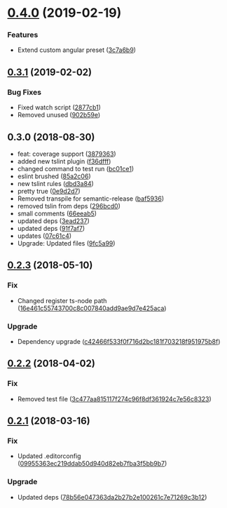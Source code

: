 # [0.4.0](https://github.com/unlight/node-package-starter/compare/v0.3.1...v0.4.0) (2019-02-19)


### Features

* Extend custom angular preset ([3c7a6b9](https://github.com/unlight/node-package-starter/commit/3c7a6b9))

## [0.3.1](https://github.com/unlight/node-package-starter/compare/v0.3.0...v0.3.1) (2019-02-02)


### Bug Fixes

* Fixed watch script ([2877cb1](https://github.com/unlight/node-package-starter/commit/2877cb1))
* Removed unused ([902b59e](https://github.com/unlight/node-package-starter/commit/902b59e))

## 0.3.0 (2018-08-30)

* feat: coverage support ([3879363](https://github.com/unlight/node-package-starter/commit/3879363))
* added new tslint plugin ([f36dfff](https://github.com/unlight/node-package-starter/commit/f36dfff))
* changed command to test run ([bc01ce1](https://github.com/unlight/node-package-starter/commit/bc01ce1))
* eslint brushed ([85a2c06](https://github.com/unlight/node-package-starter/commit/85a2c06))
* new tslint rules ([dbd3a84](https://github.com/unlight/node-package-starter/commit/dbd3a84))
* pretty true ([0e9d2d7](https://github.com/unlight/node-package-starter/commit/0e9d2d7))
* Removed transpile for semantic-release ([baf5936](https://github.com/unlight/node-package-starter/commit/baf5936))
* removed tslin from deps ([296bcd0](https://github.com/unlight/node-package-starter/commit/296bcd0))
* small comments ([66eeab5](https://github.com/unlight/node-package-starter/commit/66eeab5))
* updated deps ([3ead237](https://github.com/unlight/node-package-starter/commit/3ead237))
* updated deps ([91f7af7](https://github.com/unlight/node-package-starter/commit/91f7af7))
* updates ([07c61c4](https://github.com/unlight/node-package-starter/commit/07c61c4))
* Upgrade: Updated files ([9fc5a99](https://github.com/unlight/node-package-starter/commit/9fc5a99))

<a name="0.2.3"></a>
## [0.2.3](https://github.com/unlight/node-package-starter/compare/v0.2.2...v0.2.3) (2018-05-10)


### Fix

* Changed register ts-node path ([16e461c55743700c8c007840add9ae9d7e425aca](https://github.com/unlight/node-package-starter/commit/16e461c55743700c8c007840add9ae9d7e425aca))

### Upgrade

* Dependency upgrade ([c42466f533f0f716d2bc181f703218f951975b8f](https://github.com/unlight/node-package-starter/commit/c42466f533f0f716d2bc181f703218f951975b8f))

<a name="0.2.2"></a>
## [0.2.2](https://github.com/unlight/node-package-starter/compare/v0.2.1...v0.2.2) (2018-04-02)


### Fix

* Removed test file ([3c477aa815117f274c96f8df361924c7e56c8323](https://github.com/unlight/node-package-starter/commit/3c477aa815117f274c96f8df361924c7e56c8323))

<a name="0.2.1"></a>
## [0.2.1](https://github.com/unlight/node-package-starter/compare/v0.2.0...v0.2.1) (2018-03-16)


### Fix

* Updated .editorconfig ([09955363ec219ddab50d940d82eb7fba3f5bb9b7](https://github.com/unlight/node-package-starter/commit/09955363ec219ddab50d940d82eb7fba3f5bb9b7))

### Upgrade

* Updated deps ([78b56e047363da2b27b2e100261c7e71269c3b12](https://github.com/unlight/node-package-starter/commit/78b56e047363da2b27b2e100261c7e71269c3b12))
